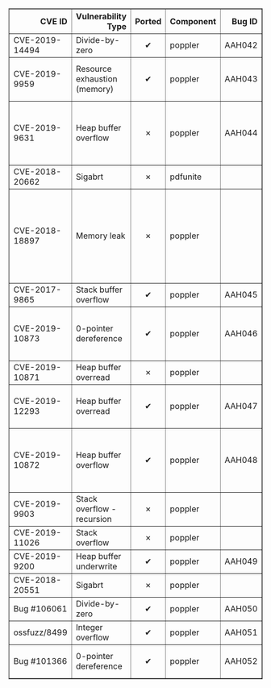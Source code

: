 <table border="1" class="dataframe">
  <thead>
    <tr style="text-align: right;">
      <th>CVE ID</th>
      <th>Vulnerability Type</th>
      <th>Ported</th>
      <th>Component</th>
      <th>Bug ID</th>
      <th>Report</th>
      <th>Fix</th>
      <th>Notes</th>
    </tr>
  </thead>
  <tbody>
    <tr>
      <td>CVE-2019-14494</td>
      <td>Divide-by-zero</td>
      <td><center>&#10004</center></td>
      <td>poppler</td>
      <td>AAH042</td>
      <td>Report <a href="https://gitlab.freedesktop.org/poppler/poppler/issues/802">link</a></td>
      <td>Fix <a href="https://gitlab.freedesktop.org/poppler/poppler/commit/b224e2f5739fe61de9fa69955d016725b2a4b78d">link</a></td>
      <td>pdftoppm.</td>
    </tr>
    <tr>
      <td>CVE-2019-9959</td>
      <td>Resource exhaustion (memory)</td>
      <td><center>&#10004</center></td>
      <td>poppler</td>
      <td>AAH043</td>
      <td>Report <a href="https://gitlab.freedesktop.org/poppler/poppler/issues/805">link</a></td>
      <td>Fix <a href="https://gitlab.freedesktop.org/poppler/poppler/commit/68ef84e5968a4249c2162b839ca6d7975048a557">link</a></td>
      <td>pdftoppm. Discovered by fuzzing pdftocairo.</td>
    </tr>
    <tr>
      <td>CVE-2019-9631</td>
      <td>Heap buffer overflow</td>
      <td><center>&#10007;</center></td>
      <td>poppler</td>
      <td>AAH044</td>
      <td>Report <a href="https://gitlab.freedesktop.org/poppler/poppler/issues/736">link</a></td>
      <td>Fix <a href="https://gitlab.freedesktop.org/poppler/poppler/merge_requests/206/diffs">link</a></td>
      <td>Might not be reproducible since it needs a specific version of cairo.</td>
    </tr>
    <tr>
      <td>CVE-2018-20662</td>
      <td>Sigabrt</td>
      <td><center>&#10007;</center></td>
      <td>pdfunite</td>
      <td></td>
      <td>Report <a href="https://gitlab.freedesktop.org/poppler/poppler/issues/706">link</a></td>
      <td>Fix <a href="https://gitlab.freedesktop.org/mkasik/poppler/commit/7b4e372deeb716eb3fe3a54b31ed41af759224f9">link</a></td>
      <td>Not a core bug.</td>
    </tr>
    <tr>
      <td>CVE-2018-18897</td>
      <td>Memory leak</td>
      <td><center>&#10007;</center></td>
      <td>poppler</td>
      <td></td>
      <td>Report <a href="https://gitlab.freedesktop.org/poppler/poppler/issues/654">link</a></td>
      <td>Fix <a href="https://gitlab.freedesktop.org/poppler/poppler/commit/e07c8b4784234383cb5ddcf1133ea91a772506e2">link</a></td>
      <td>Memory is not "leaked" uncontrollably. A single object is left to be released by the OS. Also, could be app-specific.</td>
    </tr>
    <tr>
      <td>CVE-2017-9865</td>
      <td>Stack buffer overflow</td>
      <td><center>&#10004</center></td>
      <td>poppler</td>
      <td>AAH045</td>
      <td>Report <a href="https://bugs.freedesktop.org/show_bug.cgi?id=100774">link</a></td>
      <td>Fix <a href="https://gitlab.freedesktop.org/poppler/poppler/commit/75fff6556eaf0ef3a6fcdef2c2229d0b6d1c58d9">link</a></td>
      <td>pdfimages.</td>
    </tr>
    <tr>
      <td>CVE-2019-10873</td>
      <td>0-pointer dereference</td>
      <td><center>&#10004</center></td>
      <td>poppler</td>
      <td>AAH046</td>
      <td>Report <a href="https://gitlab.freedesktop.org/poppler/poppler/issues/748">link</a></td>
      <td>Fix <a href="https://gitlab.freedesktop.org/poppler/poppler/commit/8dbe2e6c480405dab9347075cf4be626f90f1d05">link</a></td>
      <td>pdftoppm. Discovered by fuzz project pwd-poppler-pdftoppm-03</td>
    </tr>
    <tr>
      <td>CVE-2019-10871</td>
      <td>Heap buffer overread</td>
      <td><center>&#10007;</center></td>
      <td>poppler</td>
      <td></td>
      <td>Report <a href="https://gitlab.freedesktop.org/poppler/poppler/issues/751">link</a></td>
      <td></td>
      <td>Bug report still not resolved.</td>
    </tr>
    <tr>
      <td>CVE-2019-12293</td>
      <td>Heap buffer overread</td>
      <td><center>&#10004</center></td>
      <td>poppler</td>
      <td>AAH047</td>
      <td>Report <a href="https://gitlab.freedesktop.org/poppler/poppler/issues/768">link</a></td>
      <td>Fix <a href="https://gitlab.freedesktop.org/poppler/poppler/commit/89a5367d49b2556a2635dbb6d48d6a6b182a2c6c">link</a></td>
      <td>pdftoppm. Discovered by fuzzing pdftotext.</td>
    </tr>
    <tr>
      <td>CVE-2019-10872</td>
      <td>Heap buffer overflow</td>
      <td><center>&#10004</center></td>
      <td>poppler</td>
      <td>AAH048</td>
      <td>Report <a href="https://gitlab.freedesktop.org/poppler/poppler/issues/750.">link</a></td>
      <td>Fix <a href="https://gitlab.freedesktop.org/poppler/poppler/commit/6a1580e84f492b5671d23be98192267bb73de250">link</a></td>
      <td>pdftoppm -mono. Discovered by fuzz project pwd-poppler-pdftoppm-00</td>
    </tr>
    <tr>
      <td>CVE-2019-9903</td>
      <td>Stack overflow - recursion</td>
      <td><center>&#10007;</center></td>
      <td>poppler</td>
      <td></td>
      <td>Report <a href="https://gitlab.freedesktop.org/poppler/poppler/issues/741">link</a></td>
      <td>Fix <a href="https://gitlab.freedesktop.org/poppler/poppler/commit/fada09a2ccc11a3a1d308e810f1336d8df6011fd">link</a></td>
      <td>I don't like this.</td>
    </tr>
    <tr>
      <td>CVE-2019-11026</td>
      <td>Stack overflow</td>
      <td><center>&#10007;</center></td>
      <td>poppler</td>
      <td></td>
      <td>Report <a href="https://gitlab.freedesktop.org/poppler/poppler/issues/752">link</a></td>
      <td>Fix <a href="https://gitlab.freedesktop.org/poppler/poppler/commit/8051f678b3b43326e5fdfd7c03f39de21059f426">link</a></td>
      <td>I don't like this.</td>
    </tr>
    <tr>
      <td>CVE-2019-9200</td>
      <td>Heap buffer underwrite</td>
      <td><center>&#10004</center></td>
      <td>poppler</td>
      <td>AAH049</td>
      <td>Report <a href="https://gitlab.freedesktop.org/poppler/poppler/issues/728">link</a></td>
      <td>Fix <a href="https://gitlab.freedesktop.org/poppler/poppler/commit/f4136a6353162db249f63ddb0f20611622ab61b4">link</a></td>
      <td>pdfimages.</td>
    </tr>
    <tr>
      <td>CVE-2018-20551</td>
      <td>Sigabrt</td>
      <td><center>&#10007;</center></td>
      <td>poppler</td>
      <td></td>
      <td>Report <a href="https://gitlab.freedesktop.org/poppler/poppler/issues/703">link</a></td>
      <td>Fix <a href="https://gitlab.freedesktop.org/poppler/poppler/commit/7f87dc10b6adccd6d1b977a28b064add254aa2da">link</a></td>
      <td>I don't like this.</td>
    </tr>
    <tr>
      <td>Bug #106061</td>
      <td>Divide-by-zero</td>
      <td><center>&#10004</center></td>
      <td>poppler</td>
      <td>AAH050</td>
      <td>Report <a href="https://bugs.freedesktop.org/show_bug.cgi?id=106061">link</a></td>
      <td>Fix <a href="https://gitlab.freedesktop.org/poppler/poppler/commit/88c99f1f6f4faf31faabccd35d9d094958020ebc">link</a></td>
      <td>pdfimages or pdftoppm</td>
    </tr>
    <tr>
      <td>ossfuzz/8499</td>
      <td>Integer overflow</td>
      <td><center>&#10004</center></td>
      <td>poppler</td>
      <td>AAH051</td>
      <td>Report <a href="https://bugs.chromium.org/p/oss-fuzz/issues/detail?id=8499">link</a></td>
      <td>Fix <a href="https://gitlab.freedesktop.org/poppler/poppler/commit/b245154fdebc9a78db163bc95959c6c8f5b4126f">link</a></td>
      <td>pdfimages or pdftoppm</td>
    </tr>
    <tr>
      <td>Bug #101366</td>
      <td>0-pointer dereference</td>
      <td><center>&#10004</center></td>
      <td>poppler</td>
      <td>AAH052</td>
      <td>Report <a href="https://bugs.freedesktop.org/show_bug.cgi?id=101366">link</a></td>
      <td>Fix <a href="https://gitlab.freedesktop.org/poppler/poppler/commit/e1b5053e54b0ef7d6b09f3b9c97883db533d509a">link</a></td>
      <td>pdftoppm. Discovered by OSS-Fuzz</td>
    </tr>
  </tbody>
</table>